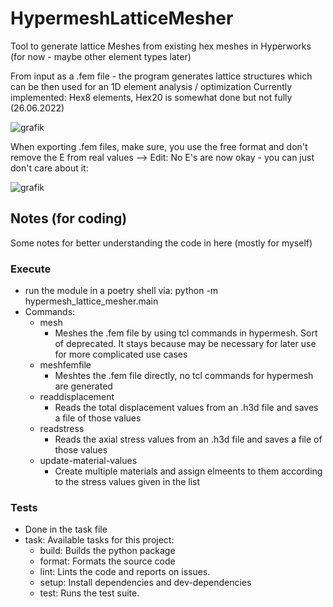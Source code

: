 # HypermeshLatticeMesher

Tool to generate lattice Meshes from existing hex meshes in Hyperworks (for now - maybe other element types later)

From input as a .fem file - the program generates lattice structures which can be then used for an 1D element analysis / optimization
Currently implemented: Hex8 elements, Hex20 is somewhat done but not fully (26.06.2022)

![grafik](https://user-images.githubusercontent.com/9959248/175821413-6ec8eb64-ae47-4e76-8399-81c49f231f12.png)

When exporting .fem files, make sure, you use the free format and don't remove the E from real values --> Edit: No E's are now okay - you can just don't care about it:

![grafik](https://user-images.githubusercontent.com/9959248/175821529-212807c2-0260-49d6-9094-f87b30b76a51.png)

## Notes (for coding)

Some notes for better understanding the code in here (mostly for myself)

### Execute

- run the module in a poetry shell via: python -m hypermesh_lattice_mesher.main
- Commands:
  - mesh
    - Meshes the .fem file by using tcl commands in hypermesh. Sort of deprecated. It stays because may be necessary for later use for more complicated use cases
  - meshfemfile
    - Meshtes the .fem file directly, no tcl commands for hypermesh are generated
  - readdisplacement
    - Reads the total displacement values from an .h3d file and saves a file of those values
  - readstress
    - Reads the axial stress values from an .h3d file and saves a file of those values
  - update-material-values
    - Create multiple materials and assign elmeents to them according to the
    stress values given in the list

### Tests

- Done in the task file
- task: Available tasks for this project:
  - build:        Builds the python package
  - format:       Formats the source code
  - lint:         Lints the code and reports on issues.
  - setup:        Install dependencies and dev-dependencies
  - test:         Runs the test suite.
